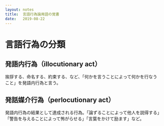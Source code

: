 ```yaml
---
layout: notes
title:  言語行為論用語の覚書
date:   2019-08-22
---
```


# 言語行為の分類
## 発語内行為（illocutionary act）
挨拶する、命名する、約束する、など、「何かを言うことによって何かを行なうこと」を発語内行為と言う。

## 発話媒介行為（perlocutionary act）
発語内行為の結果として達成される行為。「論ずることによって他人を説得する」「警告を与えることによって怖がらせる」「言葉をかけて励ます」など。
